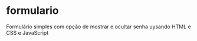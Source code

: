 # formulario
Formulário simples com opção de mostrar e ocultar senha uysando HTML e CSS e JavaScript
